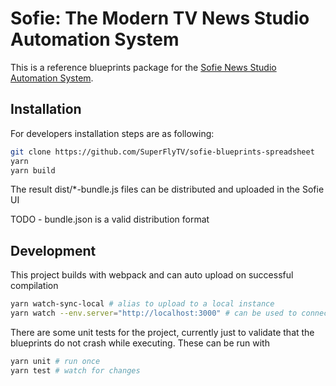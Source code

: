 # Sofie: The Modern TV News Studio Automation System

This is a reference blueprints package for the [Sofie News Studio Automation System](https://github.com/nrkno/Sofie-TV-automation/).

## Installation

For developers installation steps are as following:
```sh
git clone https://github.com/SuperFlyTV/sofie-blueprints-spreadsheet
yarn
yarn build
```
The result dist/*-bundle.js files can be distributed and uploaded in the Sofie UI

TODO - bundle.json is a valid distribution format

## Development

This project builds with webpack and can auto upload on successful compilation
```sh
yarn watch-sync-local # alias to upload to a local instance
yarn watch --env.server="http://localhost:3000" # can be used to connect to upload to a remote sofie instance
```

There are some unit tests for the project, currently just to validate that the blueprints do not crash while executing.
These can be run with 
```sh
yarn unit # run once
yarn test # watch for changes
```

